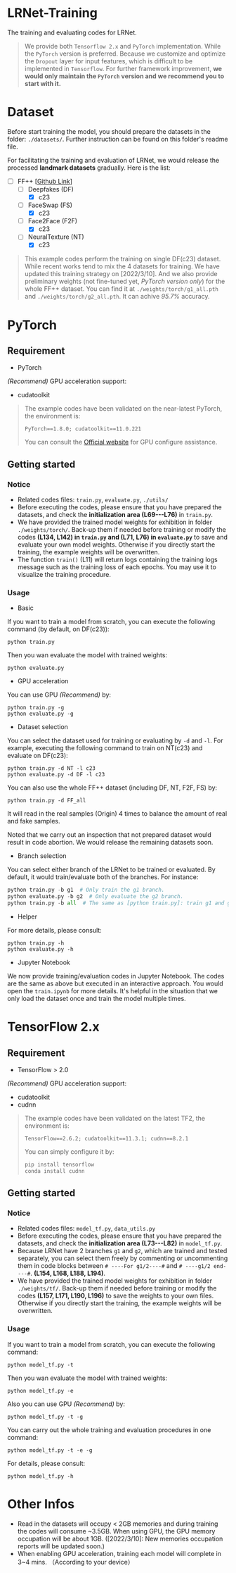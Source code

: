 # LRNet-Training

The training and evaluating codes for LRNet.

> We provide both `Tensorflow 2.x` and `PyTorch` implementation. While the `PyTorch` version is preferred. Because we customize and optimize the `Dropout` layer for input features, which is difficult to be implemented in `Tensorflow`. For further framework improvement, **we would only maintain the `PyTorch` version and we recommend you to start with it.** 





# Dataset

Before start training the model, you should prepare the datasets in the folder: `./datasets/`. Further instruction can be found on this folder's readme file.

For facilitating the training and evaluation of LRNet, we would release the processed **landmark datasets** gradually. Here is the list:

- [ ] FF++ [[Github Link](https://github.com/ondyari/FaceForensics)]
  - [ ] Deepfakes (DF)
    - [x] c23
  - [ ] FaceSwap (FS)
    - [x] c23
  - [ ] Face2Face (F2F)
    - [x] c23
  - [ ] NeuralTexture (NT)
    - [x] c23

> This example codes perform the training on single DF(c23) dataset. While recent works tend to mix the 4 datasets for training. We have updated this training strategy on [2022/3/10]. And we also provide preliminary weights (not fine-tuned yet, _PyTorch version only_) for the whole FF++ dataset. You can find it at `./weights/torch/g1_all.pth` and `./weights/torch/g2_all.pth`. It can achive *95.7%* accuracy.





# PyTorch

## Requirement

- PyTorch

*(Recommend)* GPU acceleration support:

- cudatoolkit

> The example codes have been validated on the near-latest PyTorch, the environment is:
>
> `PyTorch==1.8.0; cudatoolkit==11.0.221 `
>
> You can consult the [Official website](https://pytorch.org/) for GPU configure assistance.



## Getting started

### Notice

- Related codes files: `train.py`, `evaluate.py`, `./utils/`
- Before executing the codes, please ensure that you have prepared the datasets, and check the **initialization area (L69---L76)** in `train.py`.
- We have provided the trained model weights for exhibition in folder `./weights/torch/`. Back-up them if needed before training or modify the codes **(L134, L142) in `train.py` and (L71, L76) in `evaluate.py`** to save and evaluate your own model weights. Otherwise if you directly start the training, the example weights will be overwritten.
- The function `train()` (L11) will return logs containing the training logs message such as the training loss of each epochs. You may use it to visualize the training procedure.



### Usage

- Basic

If you want to train a model from scratch, you can execute the following command (by default, on DF(c23)):

```shell
python train.py
```

Then you wan evaluate the model with trained weights:

```shell
python evaluate.py
```

- GPU acceleration

You can use GPU *(Recommend)* by:

```shell
python train.py -g
python evaluate.py -g
```

- Dataset selection

You can select the dataset used for training or evaluating by `-d` and `-l`. For example, executing the following command to train on NT(c23) and evaluate on DF(c23):

```shell
python train.py -d NT -l c23
python evaluate.py -d DF -l c23
```

You can also use the whole FF++ dataset (including DF, NT, F2F, FS) by:

```shell
python train.py -d FF_all
```

It will read in the real samples (Origin) 4 times to balance the amount of real and fake samples.

Noted that we carry out an inspection that not prepared dataset would result in code abortion. We would release the remaining datasets soon.

- Branch selection

You can select either branch of the LRNet to be trained or evaluated. By default, it would train/evaluate both of the branches. For instance:

```python
python train.py -b g1  # Only train the g1 branch.
python evaluate.py -b g2  # Only evaluate the g2 branch.
python train.py -b all  # The same as [python train.py]: train g1 and g2.
```

- Helper

For more details, please consult:

```shell
python train.py -h
python evaluate.py -h
```

- Jupyter Notebook

We now provide training/evaluation codes in Jupyter Notebook. 
The codes are the same as above but executed in an interactive approach.
You would open the `train.ipynb` for more details.
It's helpful in the situation that we only load the dataset once and train the model multiple times.


# TensorFlow 2.x

## Requirement

- TensorFlow > 2.0

*(Recommend)* GPU acceleration support:

- cudatoolkit
- cudnn

> The example codes have been validated on the latest TF2, the environment is:
>
> `TensorFlow==2.6.2; cudatoolkit==11.3.1; cudnn==8.2.1 `
>
> You can simply configure it by:
>
> ```bash
> pip install tensorflow
> conda install cudnn
> ```



## Getting started

### Notice

- Related codes files: `model_tf.py`, `data_utils.py`
- Before executing the codes, please ensure that you have prepared the datasets, and check the **initialization area (L73---L82)** in `model_tf.py`.
- Because LRNet have 2 branches `g1` and `g2`, which are trained and tested separately, you can select them freely by commenting or uncommenting them in code blocks between `# ----For g1/2----#` and `# ----g1/2 end----#`. **(L154, L168, L188, L194)**.
- We have provided the trained model weights for exhibition in folder `./weights/tf/`. Back-up them if needed before training or modify the codes **(L157, L171, L190, L196)** to save the weights to your own files. Otherwise if you directly start the training, the example weights will be overwritten.



### Usage

If you want to train a model from scratch, you can execute the following command:

```shell
python model_tf.py -t
```

Then you wan evaluate the model with trained weights:

```shell
python model_tf.py -e
```

Also you can use GPU *(Recommend)* by:

```shell
python model_tf.py -t -g
```

You can carry out the whole training and evaluation procedures in one command:

```shell
python model_tf.py -t -e -g
```

For details, please consult:

```shell
python model_tf.py -h
```





# Other Infos

- Read in the datasets will occupy < 2GB memories and during training the codes will consume ~3.5GB. When using GPU, the GPU memory occupation will be about 1GB. ([2022/3/10]: New memories occupation reports will be updated soon.)
- When enabling GPU acceleration, training each model will complete in 3~4 mins. （According to your device）
